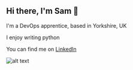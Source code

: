 ## Hi there, I'm Sam 👋
I'm a DevOps apprentice, based in Yorkshire, UK

I enjoy writing python

You can find me on [LinkedIn](https://www.linkedin.com/in/samuel-roberts-928687267?utm_source=share&utm_campaign=share_via&utm_content=profile&utm_medium=ios_app)


![alt text](https://www.codewars.com/users/samdroberts87/badges/large)
